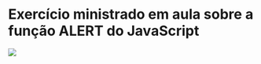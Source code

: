 # Exercício ministrado em aula sobre a função ALERT do JavaScript 
<img src = "Aula js campinho - Mozilla Firefox 11_07_2022 18_48_04.png">
